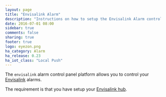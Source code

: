 ```yaml
---
layout: page
title: "Envisalink Alarm"
description: "Instructions on how to setup the Envisalink Alarm control panel within Home Assistant."
date: 2016-07-01 08:00
sidebar: true
comments: false
sharing: true
footer: true
logo: eyezon.png
ha_category: Alarm
ha_release: 0.23
ha_iot_class: "Local Push"
---
```


The `envisalink` alarm control panel platform allows you to control your [Envisalink](http://www.eyezon.com) alarms.

The requirement is that you have setup your [Envisalink hub](/components/envisalink/).
